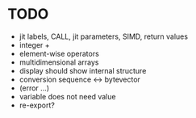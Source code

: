 TODO
====

* jit labels, CALL, jit parameters, SIMD, return values
* integer +
* element-wise operators
* multidimensional arrays
* display should show internal structure
* conversion sequence <-> bytevector
* (error ...)
* variable does not need value
* re-export?
